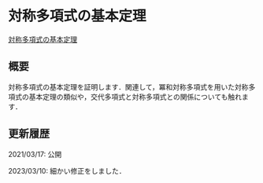 # 対称多項式の基本定理

[対称多項式の基本定理](files/symmetric-polynomial-20230310.pdf)

## 概要

対称多項式の基本定理を証明します．関連して，冪和対称多項式を用いた対称多項式の基本定理の類似や，交代多項式と対称多項式との関係についても触れます．

## 更新履歴

2021/03/17: 公開

2023/03/10: 細かい修正をしました．
